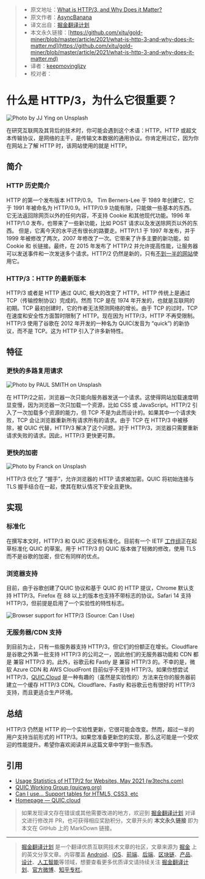 > - 原文地址：[What is HTTP/3, and Why Does it Matter?](https://javascript.plainenglish.io/what-is-http-3-and-why-does-it-matter-cb7d7b4b600f)
> - 原文作者：[AsyncBanana](https://medium.com/@asyncbanana)
> - 译文出自：[掘金翻译计划](https://github.com/xitu/gold-miner)
> - 本文永久链接：[https://github.com/xitu/gold-miner/blob/master/article/2021/what-is-http-3-and-why-does-it-matter.md](https://github.com/xitu/gold-miner/blob/master/article/2021/what-is-http-3-and-why-does-it-matter.md)
> - 译者：[keepmovingljzy](https://github.com/keepmovingljzy)
> - 校对者：

# 什么是 HTTP/3，为什么它很重要？

![Photo by [JJ Ying](https://unsplash.com/@jjying?utm_source=medium&utm_medium=referral) on [Unsplash](https://unsplash.com?utm_source=medium&utm_medium=referral)](https://cdn-images-1.medium.com/max/8064/0*oudyG8yVAEkJ7vm5)

在研究互联网及其背后的技术时，你可能会遇到这个术语：HTTP。HTTP 或超文本传输协议，是网络的主干，是传输文本数据的通用协议。你肯定用过它，因为你在网站上了解 HTTP 时，该网站使用的就是 HTTP。

## 简介

### HTTP 历史简介

HTTP 的第一个发布版本 HTTP/0.9。 Tim Berners-Lee 于 1989 年创建它，它于 1991 年被命名为 HTTP/0.9。HTTP/0.9 功能有限，只能做一些基本的东西。它无法返回除网页以外的任何内容，不支持 Cookie 和其他现代功能。1996 年 HTTP/1.0 发布，也带来了一些新功能，比如 POST 请求以及发送除网页以外的东西。 但是，它离今天的水平还有很长的路要走。HTTP/1.1 于 1997 年发布，并于 1999 年被修改了两次，2007 年修改了一次。它带来了许多主要的新功能，如 Cookie 和 长链接。最终，在 2015 年发布了 HTTP/2 并允许提高性能，让服务器可以发送事件和一次发送多个请求。HTTP/2 仍然是新的，只有[不到一半的网站](https://w3techs.com/technologies/details/ce-http2)使用它。

### HTTP/3：HTTP 的最新版本

HTTP/3 或者是 HTTP 通过 QUIC, 极大的改变了 HTTP。HTTP 传统上是通过 TCP（传输控制协议）完成的。然而 TCP 是在 1974 年开发的，也就是互联网的初期。TCP 最初创建时，它的作者无法预测网络的增长。由于 TCP 的过时，TCP 在速度和安全性方面暂时限制了 HTTP。现在因为 HTTP/3，HTTP 不再受限制。HTTP/3 使用了谷歌在 2012 年开发的一种名为 QUIC(发音为 “quick”) 的新协议，而不是 TCP。这为 HTTP 引入了许多新特性。

## 特征

### 更快的多路复用请求

![Photo by [PAUL SMITH](https://unsplash.com/@sumo?utm_source=medium&utm_medium=referral) on [Unsplash](https://unsplash.com?utm_source=medium&utm_medium=referral)](https://cdn-images-1.medium.com/max/12000/0*Oz9x1jnI9c2V5qmd)

在 HTTP/2之前，浏览器一次只能向服务器发送一个请求。这使得网站加载速度明显变慢，因为浏览器一次只加载一个资源，比如 CSS 或 JavaScript。HTTP/2 引入了一次加载多个资源的能力，但 TCP 不是为此而设计的。如果其中一个请求失败，TCP 会让浏览器重新所有请求所有的请求。由于 TCP 在 HTTP/3 中被移除，被 QUIC 代替，HTTP/3 解决了这个问题。对于 HTTP/3，浏览器只需要重新请求失败的请求。因此，HTTP/3 更快更可靠。

### 更快的加密

![Photo by [Franck](https://unsplash.com/@franckinjapan?utm_source=medium&utm_medium=referral) on [Unsplash](https://unsplash.com?utm_source=medium&utm_medium=referral)](https://cdn-images-1.medium.com/max/8064/0*YCjpKNI1WGsHrXla)

HTTP/3 优化了 “握手”，允许浏览器的 HTTP 请求被加密。QUIC 将初始连接与 TLS 握手结合在一起，使其在默认情况下安全且更快。

## 实现

### 标准化

在撰写本文时，HTTP/3 和 QUIC 还没有标准化。目前有一个 IETF [工作组]((https://quicwg.org/))正在起草标准化 QUIC 的草案。用于 HTTP/3 的 QUIC 版本做了轻微的修改，使用 TLS 而不是谷歌的加密，但它有同样的优点。

### 浏览器支持

目前，由于谷歌创建了QUIC 协议和基于 QUIC 的 HTTP 提议，Chrome 默认支持 HTTP/3。Firefox 在 88 以上的版本也支持不带标志的协议。Safari 14 支持 HTTP/3，但前提是启用了一个实验性的特性标志。

![Browser support for HTTP/3 (Source: [Can I Use](https://caniuse.com/http3))](https://cdn-images-1.medium.com/max/2740/1*DwY-vtr6Qzj2TdbW4KaTAw.png)

### 无服务器/CDN 支持

到目前为止，只有一些服务器支持 HTTP/3，但它们的份额正在增长。Cloudflare 是谷歌之外第一批支持 HTTP/3 的公司之一，因此他们的无服务器功能和 CDN 都是 兼容 HTTP/3 的。此外，谷歌云和 Fastly 是 兼容 HTTP/3 的。不幸的是，微软 Azure CDN 和 AWS CloudFront 目前似乎不支持 HTTP/3。如果你想尝试 HTTP/3，[QUIC.Cloud](https://quic.cloud/) 是一种有趣的（虽然是实验性的）方法来在你的服务器前建立一个缓存 HTTP/3 CDN。Cloudflare、Fastly 和谷歌云也有很好的 HTTP/3 支持，而且更适合生产环境。

## 总结

HTTP/3 仍然是 HTTP 的一个实验性更新，它很可能会改变。然而，超过一半的用户支持当前形式的 HTTP/3。如果您准备更新您的实现，那么这可能是一个受欢迎的性能提升。希望你喜欢阅读并从这篇文章中学到一些东西。

## 引用

- [Usage Statistics of HTTP/2 for Websites, May 2021 (w3techs.com)](https://w3techs.com/technologies/details/ce-http2)
- [QUIC Working Group (quicwg.org)](https://quicwg.org/)
- [Can I use… Support tables for HTML5, CSS3, etc](https://caniuse.com/http3)
- [Homepage — QUIC.cloud](https://quic.cloud/)

> 如果发现译文存在错误或其他需要改进的地方，欢迎到 [掘金翻译计划](https://github.com/xitu/gold-miner) 对译文进行修改并 PR，也可获得相应奖励积分。文章开头的 **本文永久链接** 即为本文在 GitHub 上的 MarkDown 链接。

------

> [掘金翻译计划](https://github.com/xitu/gold-miner) 是一个翻译优质互联网技术文章的社区，文章来源为 [掘金](https://juejin.im) 上的英文分享文章。内容覆盖 [Android](https://github.com/xitu/gold-miner#android)、[iOS](https://github.com/xitu/gold-miner#ios)、[前端](https://github.com/xitu/gold-miner#前端)、[后端](https://github.com/xitu/gold-miner#后端)、[区块链](https://github.com/xitu/gold-miner#区块链)、[产品](https://github.com/xitu/gold-miner#产品)、[设计](https://github.com/xitu/gold-miner#设计)、[人工智能](https://github.com/xitu/gold-miner#人工智能)等领域，想要查看更多优质译文请持续关注 [掘金翻译计划](https://github.com/xitu/gold-miner)、[官方微博](http://weibo.com/juejinfanyi)、[知乎专栏](https://zhuanlan.zhihu.com/juejinfanyi)。
